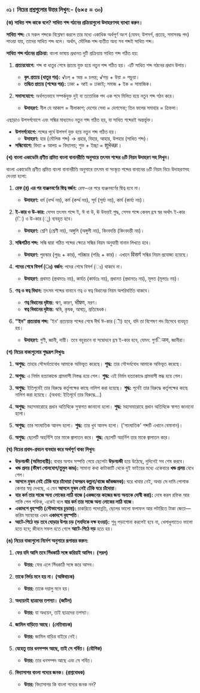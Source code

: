 ### **০১। নিচের প্রশ্নগুলোর উত্তর লিখুন:- (৬×৫ = ৩০)**

**(ক) সাধিত শব্দ কাকে বলে? সাধিত শব্দ গঠনের প্রক্রিয়াগুলো উদাহরণসহ ব্যাখ্যা করুন।**

**সাধিত শব্দ:** যে সকল শব্দকে বিশ্লেষণ করলে তার মধ্যে একাধিক অর্থপূর্ণ অংশ (যেমন: উপসর্গ, প্রত্যয়, সমাসবদ্ধ পদ) পাওয়া যায়, তাদের সাধিত শব্দ বলে। অর্থাৎ, মৌলিক শব্দ ব্যতীত অন্য সব শব্দই সাধিত শব্দ।

**সাধিত শব্দ গঠনের প্রক্রিয়া:** বাংলা ভাষায় প্রধানত দুটি প্রক্রিয়ায় সাধিত শব্দ গঠিত হয়:

1.  **প্রত্যয়যোগে:** শব্দ বা ধাতুর শেষে প্রত্যয় যুক্ত হয়ে নতুন শব্দ গঠিত হয়। এটি সাধিত শব্দ গঠনের প্রধান উপায়।
    *   **কৃৎ প্রত্যয় (ধাতুর পর):** √চল্ + অন্ত = চলন্ত; √পড়্ + উয়া = পড়ুয়া।
    *   **তদ্ধিত প্রত্যয় (শব্দের পর):** ঢাকা + আই = ঢাকাই; সমাজ + ইক = সামাজিক।

2.  **সমাসযোগে:** অর্থগতভাবে সম্পর্কযুক্ত দুই বা ততোধিক পদ এক পদে মিলিত হয়ে নতুন শব্দ গঠন করে।
    *   **উদাহরণ:** নীল যে আকাশ = নীলাকাশ; দেশের সেবা = দেশসেবা; তিন ফলের সমাহার = ত্রিফলা।

এছাড়াও উপসর্গযোগে এবং সন্ধির মাধ্যমেও নতুন শব্দ গঠিত হয়, যা সাধিত শব্দেরই অন্তর্ভুক্ত।

*   **উপসর্গযোগে:** শব্দের পূর্বে উপসর্গ যুক্ত হয়ে নতুন শব্দ গঠিত হয়।
    *   **উদাহরণ:** হার (মৌলিক শব্দ) -> প্রহার, বিহার, আহার, উপহার (সাধিত শব্দ)।
*   **সন্ধিযোগে:** বিদ্যা + আলয় = বিদ্যালয়; শুভ + ইচ্ছা = शुभेच्छा।

**(খ) বাংলা একাডেমি প্রণীত প্রমিত বাংলা বানানরীতি অনুসারে তৎসম শব্দের ৬টি নিয়ম উদাহরণ সহ লিখুন।**

বাংলা একাডেমি প্রণীত প্রমিত বাংলা বানানরীতি অনুসারে তৎসম বা সংস্কৃত শব্দের বানানের ৬টি নিয়ম নিচে উদাহরণসহ দেওয়া হলো:

1.  **রেফ (র্) এর পর ব্যঞ্জনবর্ণের দ্বিত্ব বর্জন:** রেফ-এর পরে ব্যঞ্জনবর্ণের দ্বিত্ব হবে না।
    *   **উদাহরণ:** ধর্ম (ধর্ম্ম নয়), কর্ম (কর্ম্ম নয়), সূর্য (সূর্য্য নয়), কার্য (কার্য্য নয়)।

2.  **ই-কার ও উ-কার:** যেসব তৎসম শব্দে ই, ঈ বা উ, ঊ উভয়ই শুদ্ধ, সেসব শব্দে কেবল হ্রস্ব স্বর অর্থাৎ ই-কার (ি) ও উ-কার (ু) ব্যবহৃত হবে।
    *   **উদাহরণ:** শ্রেণি (শ্রেণী নয়), অঙ্গুলি (অঙ্গুলী নয়), কিংবদন্তি (কিংবদন্তী নয়)।

3.  **সন্ধিগঠিত শব্দ:** সন্ধি দ্বারা গঠিত শব্দের ক্ষেত্রে সন্ধির নিয়ম অনুযায়ী বানান লিখতে হবে।
    *   **উদাহরণ:** পুরস্কার (পুরঃ + কার), পরিষ্কার (পরিঃ + কার)। এখানে विसर्ग সন্ধির নিয়ম প্রযোজ্য হয়েছে।

4.  **পদের শেষে বিসর্গ (ঃ) বর্জন:** পদের শেষে বিসর্গ (ঃ) থাকবে না।
    *   **উদাহরণ:** প্রথমত (প্রথমতঃ নয়), কার্যত (কার্যতঃ নয়), প্রধানত (প্রধানতঃ নয়), মূলত (মূলতঃ নয়)।

5.  **ণত্ব ও ষত্ব বিধান:** তৎসম শব্দের বানানে ণত্ব ও ষত্ব বিধানের নিয়ম অপরিবর্তিত থাকবে।
    *   **ণত্ব বিধানের দৃষ্টান্ত:** ঋণ, কারণ, भीषण, মরণ।
    *   **ষত্ব বিধানের দৃষ্টান্ত:** ঋষি, কৃষক, আষাঢ়, প্রতিষেধক।

6.  **"ইন" প্রত্যয়ান্ত শব্দ:** 'ইন' প্রত্যয়ান্ত শব্দের শেষে দীর্ঘ ঈ-কার (ী) হবে, যদি তা বিশেষণ পদ হিসেবে ব্যবহৃত হয়।
    *   **উদাহরণ:** গুণী, জ্ঞানী, দায়ী। তবে বহুবচনে বা সম্বোধনে হ্রস্ব ই-কার হবে, যেমন: গুণिजन, জ্ঞানীরা।

**(গ) নিচের বাক্যগুলোর শুদ্ধরূপ লিখুনঃ**

1.  **অশুদ্ধ:** তাহার সৌন্দর্যতাবোধ আমাকে অভিভূত করেছে।
    **শুদ্ধ:** তার সৌন্দর্যবোধ আমাকে অভিভূত করেছে।

2.  **অশুদ্ধ:** এ নির্মম হত্যাকান্ডে গ্রামবাসী নিস্তব্ধ হয়ে গেল।
    **শুদ্ধ:** এই নির্মম হত্যাকাণ্ডে গ্রামবাসী স্তব্ধ হয়ে গেল।

3.  **অশুদ্ধ:** ইতিপূর্বেই তার বিরুদ্ধে কর্তৃপক্ষের কাছে নালিশ করা হয়েছে।
    **শুদ্ধ:** পূর্বেই তার বিরুদ্ধে কর্তৃপক্ষের কাছে নালিশ করা হয়েছে। (অথবা: ইতিপূর্বে তার বিরুদ্ধে...)

4.  **অশুদ্ধ:** মহাসমারোহে প্রধান অতিথিকে সুস্বাগত জানানো হলো।
    **শুদ্ধ:** মহাসমারোহে প্রধান অতিথিকে স্বাগত জানানো হলো।

5.  **অশুদ্ধ:** তার সাংঘাতিক আনন্দ হলো।
    **শুদ্ধ:** তার খুব আনন্দ হলো। ('সাংঘাতিক' শব্দটি এখানে বেমানান)।

6.  **অশুদ্ধ:** ছেলেটি অহর্নিশি তার মাকে জ্বালাতন করে।
    **শুদ্ধ:** ছেলেটি অহর্নিশ তার মাকে জ্বালাতন করে।

**(ঘ) নিচের প্রবাদ-প্রবচন ব্যবহার করে অর্থপূর্ণ বাক্য লিখুন:**

*   **উড়নচন্ডী (অমিতব্যয়ী):** বাবার অগাধ সম্পত্তি পেয়ে ছেলেটা **উড়নচন্ডী** হয়ে উঠেছে, দুদিনেই সব শেষ করবে।
*   **খন্ড প্রলয় (ভীষণ গোলযোগ/তুমুল কাণ্ড):** সামান্য কথা কাটাকাটি থেকে দুই ভাইয়ের মধ্যে একেবারে **খন্ড প্রলয়** বেধে গেল।
*   **আসলে মুষল নেই ঢেঁকি ঘরে চাঁদোয়া (অসম্ভব কল্পনা/বাজে জাঁকজমক):** ঘরে খাবার নেই, অথচ সে দামি পোশাক কেনার স্বপ্ন দেখছে, এ যেন **আসলে মুষল নেই ঢেঁকি ঘরে চাঁদোয়া**।
*   **যার কর্ম তার সাজে অন্য লোকের লাঠি বাজে (একজনের কাজের জন্য অন্যকে দোষী করা):** দোষ করল রফিক আর শাস্তি পেল শফিক, একেই বলে **যার কর্ম তার সাজে অন্য লোকের লাঠি বাজে**।
*   **একাদশে বৃহস্পতি (সৌভাগ্যের চূড়ান্ত):** চাকরিতে পদোন্নতি, ছেলের ভালো ফলাফল আর লটারিতে টাকা জেতা—করিম সাহেবের এখন **একাদশে বৃহস্পতি**।
*   **আটে-পিঠে দড় তবে ঘোড়ার উপর চড় (সবদিকে দক্ষ হওয়া):** শুধু পড়াশোনা করলেই হবে না, খেলাধুলাতেও ভালো হতে হবে; জীবনে সফল হতে গেলে **আটে-পিঠে দড়** হতে হয়।

**(ঙ) নিচের বাক্যগুলো নির্দেশ অনুসারে রূপান্তর করুন:**

1.  **ফের যদি আসি তবে সিঁধকাঠি সঙ্গে করিয়াই আসিব। (সরল)**
    *   **উত্তর:** ফের এলে সিঁধকাঠি সঙ্গে করে আসব।

2.  **তাকে নির্দয় মনে হয় না। (অস্তিবাচক)**
    *   **উত্তর:** তাকে দয়ালু মনে হয়।

3.  **অধ্যয়নই ছাত্রদের তপস্যা। (জটিল)**
    *   **উত্তর:** যা অধ্যয়ন, তাই ছাত্রদের তপস্যা।

4.  **জামিল বাড়িতে আছে। (নেতিবাচক)**
    *   **উত্তর:** জামিল বাড়ির বাইরে নেই।

5.  **যেহেতু তার ধনসম্পদ আছে, তাই সে গর্বিত। (যৌগিক)**
    *   **উত্তর:** তার ধনসম্পদ আছে এবং সে গর্বিত।

6.  **বিদ্যাসাগর বাংলা গদ্যের জনক। (প্রশ্নবোধক)**
    *   **উত্তর:**  বিদ্যাসাগর কি বাংলা গদ্যের জনক নন?